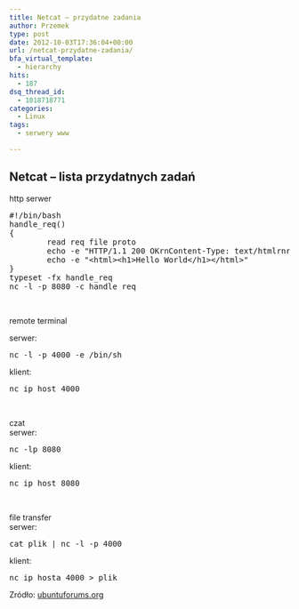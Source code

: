 ```yaml
---
title: Netcat – przydatne zadania
author: Przemek
type: post
date: 2012-10-03T17:36:04+00:00
url: /netcat-przydatne-zadania/
bfa_virtual_template:
  - hierarchy
hits:
  - 187
dsq_thread_id:
  - 1018718771
categories:
  - Linux
tags:
  - serwery www

---
```

## Netcat &#8211; lista przydatnych zadań

<!--more-->

http serwer

<pre class="lang:default highlight:0 decode:true">#!/bin/bash
handle_req()
{
        read req file proto
        echo -e "HTTP/1.1 200 OKrnContent-Type: text/htmlrnrn"
        echo -e "&lt;html&gt;&lt;h1&gt;Hello World&lt;/h1&gt;&lt;/html&gt;"
}
typeset -fx handle_req
nc -l -p 8080 -c handle_req</pre>

&nbsp;

remote terminal

serwer:

<pre class="lang:default decode:true">nc -l -p 4000 -e /bin/sh</pre>

klient:

<pre class="lang:default highlight:0 decode:true">nc ip_host 4000</pre>

&nbsp;

czat  
serwer:

<pre class="lang:default highlight:0 decode:true">nc -lp 8080</pre>

klient:

<pre class="lang:default highlight:0 decode:true">nc ip_host 8080</pre>

&nbsp;

file transfer  
serwer:

<pre class="lang:default highlight:0 decode:true">cat plik | nc -l -p 4000</pre>

klient:

<pre class="lang:default highlight:0 decode:true">nc ip_hosta 4000 &gt; plik</pre>

Zródło: <a href="http://ubuntuforums.org/showthread.php?t=828870" target="_blank">ubuntuforums.org</a>

&nbsp;

&nbsp;

&nbsp;

&nbsp;